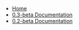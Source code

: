 * [Home](/)
* [0.3-beta Documentation](/0.3-beta/home.md)
* [0.2-beta Documentation](/0.2-beta/home.md)
